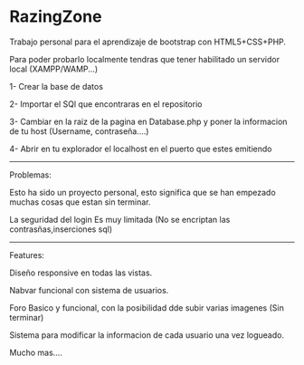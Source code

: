 # RazingZone
Trabajo personal para el aprendizaje de bootstrap con HTML5+CSS+PHP.

Para poder probarlo localmente tendras que tener habilitado un servidor local (XAMPP/WAMP...) 

1-  Crear la base de datos

2-  Importar el SQl que encontraras en el repositorio

3-  Cambiar en la raiz de la pagina en Database.php y poner la informacion de tu host (Username, contraseña....)

4-  Abrir en tu explorador el localhost en el puerto que estes emitiendo


---------------------------------------------------------------------------------------------------

Problemas:

Esto ha sido un proyecto personal, esto significa que se han empezado muchas cosas que estan sin terminar.

La seguridad del login Es muy limitada  (No se encriptan las contrasñas,inserciones sql)

---------------------------------------------------------------------------------------------------

Features:

Diseño responsive en todas las vistas.

Nabvar funcional con sistema de usuarios.

Foro Basico y funcional, con la posibilidad dde subir varias imagenes (Sin terminar)

Sistema para modificar la informacion de cada usuario una vez logueado.

Mucho mas....
